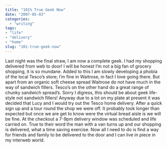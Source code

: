 ```yaml
---
title: "101% True Geek Now"
date: "2007-05-03"
categories: 
  - "writing"
tags:
- "life"
- "delivery"
- "home"
slug: "101-true-geek-now"
---
```


Last night was the final straw, I am now a complete geek. I had my shopping delivered from web to door! I will be honest I’m not a big fan of grocery shopping, it is so mundane. Added to this I am slowly developing a phobia of the local Tesco’s store; I’m fine in Waitrose, in fact I love going there. But apart from an organic soft cheese spread Waitrose do not have much in the way of sandwich fillers. Tesco’s on the other hand do a great range of chunky sandwich spread’s. Sorry I digress, this should be about geek life-style not sandwich fillers! Anyway due to a lot on my plate at present it was decided that Lucy and I would try out the Tesco home delivery. After a quick sign up and a tour round the shop we were off. It probably took longer than expected but once we are get to know were the virtual bread aisle is we will be fine. At the checkout a 7-9pm delivery window was scheduled and life carried on. True to their word the man with a van turns up and our shopping is delivered, what a time saving exercise. Now all I need to do is find a way for friends and family to be delivered to the door and I can live in piece in my interweb world.
